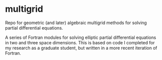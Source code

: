 multigrid
=========

Repo for geometric (and later) algebraic multigrid methods for solving partial differential equations.

A series of Fortran modules for solving elliptic partial differential equations in two and three space dimensions. This is based on code I completed for my research as a graduate student, but written in a more recent iteration of Fortran.
